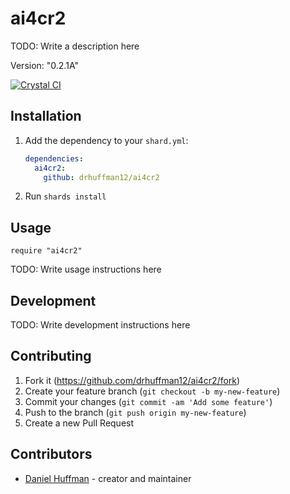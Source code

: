 # ai4cr2

TODO: Write a description here

Version: "0.2.1A"

[![Crystal CI](https://github.com/drhuffman12/ai4cr2/actions/workflows/crystal.yml/badge.svg)](https://github.com/drhuffman12/ai4cr2/actions/workflows/crystal.yml)

## Installation

1. Add the dependency to your `shard.yml`:

   ```yaml
   dependencies:
     ai4cr2:
       github: drhuffman12/ai4cr2
   ```

2. Run `shards install`

## Usage

```crystal
require "ai4cr2"
```

TODO: Write usage instructions here

## Development

TODO: Write development instructions here

## Contributing

1. Fork it (<https://github.com/drhuffman12/ai4cr2/fork>)
2. Create your feature branch (`git checkout -b my-new-feature`)
3. Commit your changes (`git commit -am 'Add some feature'`)
4. Push to the branch (`git push origin my-new-feature`)
5. Create a new Pull Request

## Contributors

- [Daniel Huffman](https://github.com/drhuffman12) - creator and maintainer
